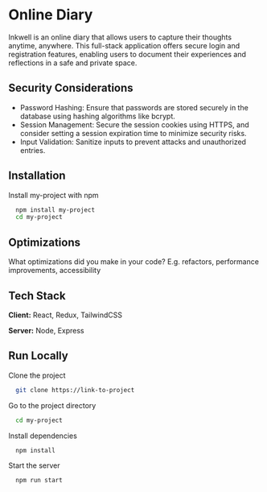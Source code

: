 # Online Diary

Inkwell is an online diary that allows users to capture their thoughts anytime, anywhere. This full-stack application offers secure login and registration features, enabling users to document their experiences and reflections in a safe and private space.

## Security Considerations

- Password Hashing:
  Ensure that passwords are stored securely in the database using hashing algorithms like bcrypt.
- Session Management:
  Secure the session cookies using HTTPS, and consider setting a session expiration time to minimize security risks.
- Input Validation:
  Sanitize inputs to prevent attacks and unauthorized entries.

## Installation

Install my-project with npm

```bash
  npm install my-project
  cd my-project
```

## Optimizations

What optimizations did you make in your code? E.g. refactors, performance improvements, accessibility

## Tech Stack

**Client:** React, Redux, TailwindCSS

**Server:** Node, Express

## Run Locally

Clone the project

```bash
  git clone https://link-to-project
```

Go to the project directory

```bash
  cd my-project
```

Install dependencies

```bash
  npm install
```

Start the server

```bash
  npm run start
```
